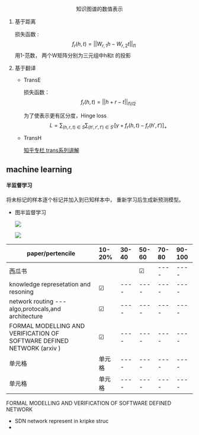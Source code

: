 <!--
 * @Author: your name
 * @Date: 2020-07-01 17:32:58
 * @LastEditTime: 2020-07-25 11:16:08
 * @LastEditors: Please set LastEditors
 * @Description: In User Settings Edit
 * @FilePath: \Ten000hours.github.io\_posts\2020-07-01-logbook2.md
--> 

<center>知识图谱的数值表示</center>

1. 基于距离
   
   
   损失函数 : 
   $$ f_r(h,t)=|| W_{r,1}h-W_{r,2}t||_{l1} $$
   用1-范数， 两个W矩阵分别为三元组中h和t 的投影


2. 基于翻译
    
    - TransE

        损失函数：
        $$ f_r(h,t)=|| h+r-t||_{l1/l2} $$ 
        
        为了使表示更有区分度，Hinge loss
        $$ L=\sum_{(h,r,t)\in S}\sum_{(h',r',t')\in S'}[\gamma + f_r(h,t)- f_r(h',t')]_+ $$

    - TransH

        [知乎专栏 trans系列讲解](https://zhuanlan.zhihu.com/p/32993044)

        

## machine learning 

#### 半监督学习

 将未标记的样本逐个标记并加入到已知样本中， 重新学习后生成新预测模型。

  - 图半监督学习
    
    ![](2020-07-19-09-24-36.png)

    ![](2020-07-19-09-39-41.png)


|  paper/pertencile   | 10-20%  | 30-40   | 50-60  | 70-80   | 90-100  |
|  ----  | :----  |  :----  | :----  |:----  | :----  |
|  西瓜书 |  |    | &#9745;  |----  | ----  |
| knowledge represetation and resoning  |  &#9745;  |  ----  | ----  |----  | ----  |
| network routing --- algo,protocals,and architecture  |  &#9745;  |  ----  | ----  |----  | ----  |
| FORMAL MODELLING AND VERIFICATION OF SOFTWARE DEFINED NETWORK (arxiv )  | &#9745; |  ----  | ----  |----  | ----  |
| 单元格  | 单元格 |  ----  | ----  |----  | ----  |
| 单元格  | 单元格 |  ----  | ----  |----  | ----  |
    
FORMAL MODELLING AND VERIFICATION OF SOFTWARE DEFINED NETWORK

 - SDN network represent in kripke struc 
 -  

